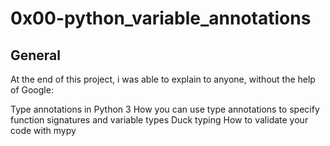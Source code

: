 # 0x00-python_variable_annotations

## General
At the end of this project, i was able to explain to anyone, without the help of Google:

Type annotations in Python 3
How you can use type annotations to specify function signatures and variable types
Duck typing
How to validate your code with mypy
